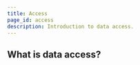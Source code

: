 ```yaml
---
title: Access
page_id: access
description: Introduction to data access.
---
```


## What is data access?

